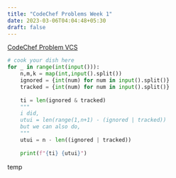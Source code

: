 ```yaml
---
title: "CodeChef Problems Week 1"
date: 2023-03-06T04:04:48+05:30
draft: false
---
```


[CodeChef Problem VCS](https://www.codechef.com/problems/VCS)
```python
# cook your dish here
for _ in range(int(input())):
    n,m,k = map(int,input().split())
    ignored = {int(num) for num in input().split()}
    tracked = {int(num) for num in input().split()}
    
    ti = len(ignored & tracked) 
    """
    i did, 
    utui = len(range(1,n+1) - (ignored | tracked))
    but we can also do,
    """
    utui = n - len((ignored | tracked))
    
    print(f"{ti} {utui}")
```

temp 
